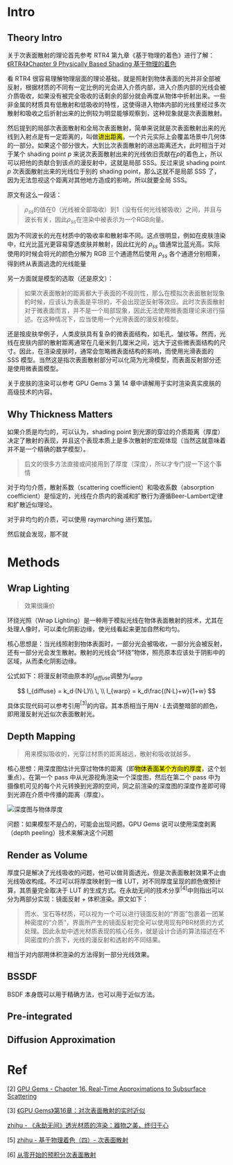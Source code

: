 # Intro
## Theory Intro

关于次表面散射的理论首先参考 RTR4 第九章《基于物理的着色》进行了解：[《RTR4》Chapter 9 Physically Based Shading 基于物理的着色](https://www.wolai.com/u2A8QGmD86MZdkpRnSfouQ)

看 RTR4 很容易理解物理层面的理论基础，就是照射到物体表面的光并非全部被反射，根据材质的不同有一定比例的光会进入介质内部，进入介质内部的光线会被介质吸收，如果没有被完全吸收的话剩余的部分就会再度从物体中折射出来。一些非金属的材质具有低散射和低吸收的特性，这使得进入物体内部的光线里经过多次散射和吸收之后折射出来的比例较为明显能够观察到，这种现象就是次表面散射。

然后提到的局部次表面散射和全局次表面散射，简单来说就是次表面散射出来的光线到入射点是有一定距离的，叫做<mark>进出距离</mark>。一个片元实际上会覆盖场景中几何体的一部分。如果这个部分很大，大到比次表面散射的进出距离还大，此时相当于对于某个 shading point $p$ 来说次表面散射出来的光线依旧贡献在$p$的着色上，所以可以把他的贡献合到该点的漫反射中，这就是局部 SSS。反过来说 shading point $p$ 次表面散射出来的光线位于别的 shading point，那么这就不是局部 SSS 了，因为无法忽视这个距离对其他地方造成的影响，所以就要全局 SSS。

原文有这么一段话：

> $\rho_{ss}$的值在0（光线被全部吸收）到1（没有任何光线被吸收）之间，并且与波长有关，因此$\rho_{ss}$在渲染中被表示为一个RGB向量。

因为不同波长的光在材质中的吸收率和散射率不同。这点很明显，例如在皮肤渲染中，红光比蓝光更容易穿透皮肤并散射，因此红光的 $\rho_{ss}$​ 值通常比蓝光高。实际使用的时候会将光的颜色分解为 RGB 三个通道然后使用 $\rho_{ss}$ 各个通道分别相乘，得到终从表面逃逸的光线能量

另一方面就是模型的选取（还是原文）：

> 如果次表面散射的距离都大于表面的不规则性，那么在模拟次表面散射现象的时候，应该认为表面是平坦的，不会出现逆反射等效应。此时次表面散射对于微表面而言，并不是一个局部现象，因此无法使用微表面理论来进行描述。在这种情况下，应当使用一个光滑表面的漫反射模型。

还是按皮肤举例子，人类皮肤具有复杂的微表面结构，如毛孔、皱纹等。然而，光线在皮肤内部的散射距离通常在几毫米到几厘米之间，远大于这些微表面结构的尺寸。因此，在渲染皮肤时，通常会忽略微表面结构的影响，而使用光滑表面的 SSS 模型。当然这是指次表面散射部分可以化简为光滑模型，而表面反射部分还是使用微表面模型。

关于皮肤的渲染可以参考 GPU Gems 3 第 14 章中讲解用于实时渲染真实皮肤的高级技术的内容。
## Why Thickness Matters

如果介质是均匀的，可以认为，shading point 到光源的穿过的介质距离（厚度）决定了散射的表现，并且这个表现本质上是多次散射的宏观体现（当然这就意味着并不是一个精确的数学模型）。

> 后文的很多方法直接或间接用到了厚度（深度），所以才专门提一下这个事情

对于均匀介质，散射系数（scattering coefficient）和吸收系数（absorption coefficient）是恒定的，光线在介质内的衰减和扩散行为遵循Beer-Lambert定律和扩散近似理论。

对于非均匀的介质，可以使用 raymarching 进行累加。

然后就会发现，那不就

# Methods

## Wrap Lighting

> 效果很廉价

环绕光照（Wrap Lighting）是一种用于模拟光线在物体表面散射的技术，尤其在处理人像时，可以柔化阴影边缘，使光线看起来更加自然和均匀。

核心思想是：当光线照射到物体表面时，一部分光会被吸收，一部分光会被反射，还有一部分光会发生散射。散射的光线会“环绕”物体，照亮原本应该处于阴影中的区域，从而柔化阴影边缘。

公式如下：将漫反射项由原本的$I_{diffuse}$调整为$I_{warp}$

$$
I_{diffuse} = k_d·(N·L)\\ \,
\\
I_{warp} = k_d\frac{(N·L)+w}{1+w}
$$

具体实现代码可以参考引用$^{[3]}$的内容。其本质相当于用$N·L$去调整暗部的颜色，即用漫反射光近似次表面散射光。
## Depth Mapping

> 用来模拟吸收的，光穿过材质的距离越远，散射和吸收就越多。

核心思想：用深度图估计光穿过物体的距离（即<mark>物体表面某个方向的厚度</mark>，这个划重点）。在第一个 pass 中从光源视角渲染一个深度图，然后在第二个 pass 中为摄像机可见的每个片元转换到光源的空间，同之前渲染的深度图的深度作差即可得到光源在介质中传播的距离（厚度）。

<img src="file:///D:/CGNote/Advanced%20Shading%20and%20Materials/SSS%20Rendering/img/fig16-03.jpg" title="" alt="深度图与物体厚度" data-align="center">

问题：如果模型不是凸的，可能会出现问题。GPU Gems 说可以使用深度剥离（depth peeling）技术来解决这个问题

## Render as Volume

厚度只是解决了光线吸收的问题，他可以做背面透光，但是次表面散射效果不止由光线吸收构成。不过可以将厚度映射到一维 LUT，对不同厚度呈现的颜色做预计算，其质量完全取决于 LUT 的生成方式。在永劫无间的技术分享$^{[4]}$中则指出可以分为两部分实现：镜面反射 + 体积渲染。原文如下：

> 而水、宝石等材质，可以视为一个可以进行镜面反射的“界面”包裹着一团某种密度的“介质”，界面所产生的镜面反射完全可以使用现有PBR材质的方式处理。因此永劫中透光材质表现的核心任务，就是设计合适的算法描述在不同密度的介质下，光线的漫反射和透射的不同结果。

相当于对内部用体积渲染的方法得到一部分光线效果。

## BSSDF

BSDF 本身既可以用于精确方法，也可以用于近似方法。
## Pre-integrated


## Diffusion Approximation



# Ref

[2] [GPU Gems - Chapter 16. Real-Time Approximations to Subsurface Scattering](https://developer.nvidia.com/gpugems/gpugems/part-iii-materials/chapter-16-real-time-approximations-subsurface-scattering)

[3] [《GPU Gems》第16章：对次表面散射的实时近似](https://zhuanlan.zhihu.com/p/606880884)

[zhihu - 《永劫无间》透光材质的渲染：器物之美，终归于心](https://zhuanlan.zhihu.com/p/410516470)

[5] [zhihu - 基于物理着色（四）- 次表面散射](https://zhuanlan.zhihu.com/p/21247702)

[6] [从零开始的预积分次表面散射](https://zhuanlan.zhihu.com/p/444091986)
